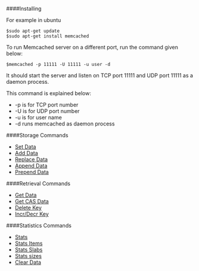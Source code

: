 ####Installing

For example in ubuntu
```
$sudo apt-get update
$sudo apt-get install memcached
```

To run Memcached server on a different port, run the command given below:
```
$memcached -p 11111 -U 11111 -u user -d
```
It should start the server and listen on TCP port 11111 and UDP port 11111 as a daemon process.

This command is explained below:
* -p is for TCP port number
* -U is for UDP port number
* -u is for user name
* -d runs memcached as daemon process

####Storage Commands

* [Set Data](mem-set-data.md)
* [Add Data](mem-add-data.md)
* [Replace Data](mem-replace-data.md)
* [Append Data](mem-append-data.md)
* [Prepend Data](mem-prepend-data.md)

####Retrieval Commands

* [Get Data](mem-get-data.md)
* [Get CAS Data](mem-get-cas-data.md)
* [Delete Key](mem-delete-key.md)
* [Incr/Decr Key](mem-incr-desr-key.md)

####Statistics Commands

* [Stats](/mem-stats.md)
* [Stats Items](mem-stats-items.md)
* [Stats Slabs](mem-stats-slabs.md)
* [Stats sizes](mem-stats-sizes.md)
* [Clear Data](mem-clear-data.md)